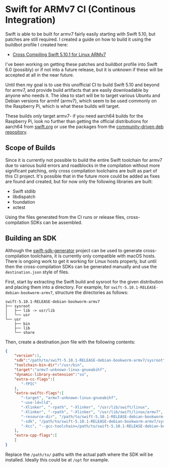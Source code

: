 # Swift for ARMv7 CI (Continous Integration)

Swift is able to be built for armv7 fairly easily starting with Swift 5.10, but patches are still required. I created a guide on how to build it using the buildbot profile I created here:

 - [Cross Compiling Swift 5.10.1 for Linux ARMv7](https://medium.com/@jesselzamora/cross-compiling-swift-5-10-1-for-linux-armv7-b15986c0f1bf)

I've been working on getting these patches and buildbot profile into Swift 6.0 (possibly) or if not into a future release, but it is unknown if these will be accepted at all in the near future.

Until then my goal is to use this unofficial CI to build Swift 5.10 and beyond for armv7, and provide build artifacts that are easily downloadable by anyone who needs it. The idea to start will be to target various Ubuntu and Debian versions for armhf (armv7), which seem to be used commonly on the Raspberry Pi, which is what these builds will target. 

These builds _only_ target armv7- if you need aarch64 builds for the Raspberry Pi, look no further than getting the official distributions for aarch64 from [swift.org](https://www.swift.org/download/) or use the packages from the [community-driven deb repository](https://www.swift-arm.com/installSwift).

## Scope of Builds

Since it is currently not possible to build the entire Swift toolchain for armv7 due to various build errors and roadblocks in the compilation without more significant patching, only cross compilation toolchains are built as part of this CI project. It's possible that in the future more could be added as fixes are found and created, but for now only the following libraries are built:

- Swift stdlib
- libdispatch
- foundation
- xctest

Using the files generated from the CI runs or release files, cross-compilation SDKs can be assembled.

## Building an SDK

Although the [swift-sdk-generator](https://github.com/swiftlang/swift-sdk-generator) project can be used to generate cross-compilation toolchains, it is currently only compatible with macOS hosts. There is ongoing work to get it working for Linux hosts properly, but until then the cross-compilation SDKs can be generated manually and use the `destination.json` style of files.

First, start by extracting the Swift build and sysroot for the given distribution and placing them into a directory. For example, for `swift-5.10.1-RELEASE-debian-bookworm-armv7`, structure the directories as follows:

```
swift-5.10.1-RELEASE-debian-bookworm-armv7
├── sysroot
│   ├── lib -> usr/lib
│   └── usr
└── usr
    ├── bin
    ├── lib
    └── share
```

Then, create a destination.json file with the following contents:

```json
{
    "version":1,
    "sdk":"/path/to/swift-5.10.1-RELEASE-debian-bookworm-armv7/sysroot",
    "toolchain-bin-dir":"/usr/bin",
    "target":"armv7-unknown-linux-gnueabihf",
    "dynamic-library-extension":"so",
    "extra-cc-flags":[
       "-fPIC"
    ],
    "extra-swiftc-flags":[
       "-target", "armv7-unknown-linux-gnueabihf",
       "-use-ld=lld",
       "-Xlinker", "-rpath", "-Xlinker", "/usr/lib/swift/linux",
       "-Xlinker", "-rpath", "-Xlinker", "/usr/lib/swift/linux/armv7",
       "-resource-dir", "/path/to/swift-5.10.1-RELEASE-debian-bookworm-armv7/usr/lib/swift",
       "-sdk", "/path/to/swift-5.10.1-RELEASE-debian-bookworm-armv7/sysroot",
       "-Xcc", "--gcc-toolchain=/path/to/swift-5.10.1-RELEASE-debian-bookworm-armv7/sysroot/usr"
    ],
    "extra-cpp-flags":[
    ]
}
```

Replace the `/path/to/` paths with the actual path where the SDK will be installed. Ideally this could be at `/opt` for example.
